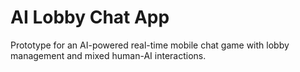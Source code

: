 # AI Lobby Chat App

Prototype for an AI-powered real-time mobile chat game with lobby management and mixed human-AI interactions.
